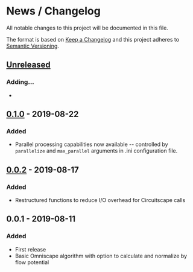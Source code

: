 # News / Changelog
All notable changes to this project will be documented in this file.

The format is based on [Keep a Changelog](http://keepachangelog.com/en/1.0.0/)
and this project adheres to [Semantic Versioning](http://semver.org/spec/v2.0.0.html).

## [Unreleased]
### Adding...
- 

## [0.1.0] - 2019-08-22
### Added
- Parallel processing capabilities now available -- controlled by `parallelize` and `max_parallel` arguments in .ini configuration file.

## [0.0.2] - 2019-08-17
### Added
- Restructured functions to reduce I/O overhead for Circuitscape calls

## 0.0.1 - 2019-08-11
### Added
- First release
- Basic Omniscape algorithm with option to calculate and normalize by flow potential

[Unreleased]: https://github.com/circuitscape/Omniscape.jl/compare/v0.1.0...master
[0.0.2]: https://github.com/circuitscape/Omniscape.jl/compare/v0.0.1...v0.0.2
[0.1.0]: https://github.com/circuitscape/Omniscape.jl/compare/v0.0.2...v0.1.0
